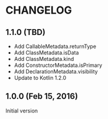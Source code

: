 # CHANGELOG

## 1.1.0 (TBD)

* Add CallableMetadata.returnType
* Add ClassMetadata.isData
* Add ClassMetadata.kind
* Add ConstructorMetadata.isPrimary
* Add DeclarationMetadata.visibility
* Update to Kotlin 1.2.0

## 1.0.0 (Feb 15, 2016)

Initial version
